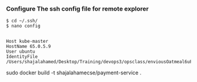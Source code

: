 ### Configure The ssh config file for remote explorer  
    $ cd ~/.ssh/
    $ nano config


    Host kube-master
    HostName 65.0.5.9
    User ubuntu
    IdentityFile /Users/shajalahamed/Desktop/Training/devops3/opsclass/enviousOatmeal6uFakAvxR.pem


sudo docker build -t shajalahamecse/payment-service .